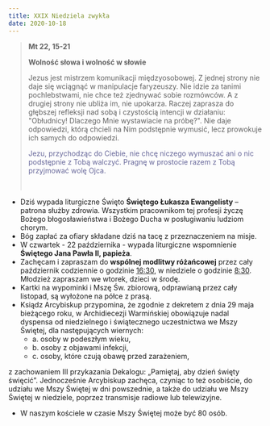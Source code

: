 ```yaml
---
title: XXIX Niedziela zwykła
date: 2020-10-18
---
```


> **Mt 22, 15-21**
>
> **Wolność słowa i wolność w słowie**
>
> Jezus jest mistrzem komunikacji międzyosobowej. Z jednej strony nie daje się wciągnąć w manipulacje faryzeuszy. Nie idzie za tanimi pochlebstwami, nie chce też zjednywać sobie rozmówców. A z drugiej strony nie ubliża im, nie upokarza. Raczej zaprasza do głębszej refleksji nad sobą i czystością intencji w działaniu: "Obłudnicy! Dlaczego Mnie wystawiacie na próbę?". Nie daje odpowiedzi, którą chcieli na Nim podstępnie wymusić, lecz prowokuje ich samych do odpowiedzi.
>
> <span style="color: #666699;">Jezu, przychodząc do Ciebie, nie chcę niczego wymuszać ani o nic podstępnie z Tobą walczyć. Pragnę w prostocie razem z Tobą przyjmować wolę Ojca. </span>
>
> &nbsp;

- Dziś wypada liturgiczne Święto **Świętego Łukasza Ewangelisty** – patrona służby zdrowia. Wszystkim pracownikom tej profesji życzę Bożego błogosławieństwa i Bożego Ducha w posługiwaniu ludziom chorym.
- Bóg zapłać za ofiary składane dziś na tacę z przeznaczeniem na misje.
- W czwartek - 22 października - wypada liturgiczne wspomnienie **Świętego Jana Pawła II, papieża**.
- Zachęcam i zapraszam do **wspólnej modlitwy różańcowej** przez cały październik codziennie o godzinie <u>16:30</u>, w niedziele o godzinie <u>8:30</u>. Młodzież zapraszam we wtorek, dzieci w środę.
- Kartki na wypominki i Mszę Św. zbiorową, odprawianą przez cały listopad, są wyłożone na półce z prasą.
- Ksiądz Arcybiskup przypomina, że zgodnie z dekretem z dnia 29 maja bieżącego roku, w Archidiecezji Warmińskiej obowiązuje nadal dyspensa od niedzielnego i świątecznego uczestnictwa we Mszy Świętej, dla następujących wiernych:
  - a. osoby w podeszłym wieku,
  - b. osoby z objawami infekcji,
  - c. osoby, które czują obawę przed zarażeniem,

z zachowaniem III przykazania Dekalogu: „Pamiętaj, aby dzień święty święcić”.
Jednocześnie Arcybiskup zachęca, czyniąc to też osobiście, do udziału we Mszy Świętej w dni powszednie, a także do udziału we Mszy Świętej w niedziele, poprzez transmisje radiowe lub telewizyjne.
- W naszym kościele w czasie Mszy Świętej może być 80 osób.



